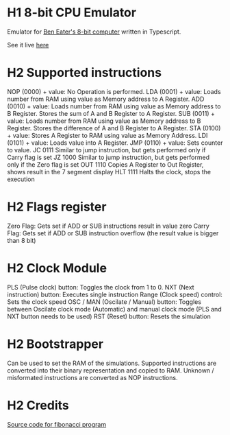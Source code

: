 # H1 8-bit CPU Emulator
Emulator for [Ben Eater's 8-bit computer](https://www.youtube.com/playlist?list=PLowKtXNTBypGqImE405J2565dvjafglHU)
written in Typescript.

See it live [here](https://addamichal.github.io/8-bit-cpu-emulator/)

# H2 Supported instructions
NOP (0000) + value: No Operation is performed.
LDA (0001) + value: Loads number from RAM using value as Memory address to A Register.
ADD (0010) + value: Loads number from RAM using value as Memory address to B Register. Stores the sum of A and B Register to A Register.
SUB (0011) + value: Loads number from RAM using value as Memory address to B Register. Stores the difference of A and B Register to A Register.
STA (0100) + value: Stores A Register to RAM using value as Memory Address.
LDI (0101) + value: Loads value into A Register.
JMP (0110) + value: Sets counter to value.
JC 0111 Similar to jump instruction, but gets performed only if Carry flag is set
JZ 1000 Similar to jump instruction, but gets performed only if the Zero flag is set
OUT 1110 Copies A Register to Out Register, shows result in the 7 segment display
HLT 1111 Halts the clock, stops the execution

# H2 Flags register
Zero Flag: Gets set if ADD or SUB instructions result in value zero
Carry Flag: Gets set if ADD or SUB instruction overflow (the result value is bigger than 8 bit)

# H2 Clock Module
PLS (Pulse clock) button: Toggles the clock from 1 to 0.
NXT (Next instruction) button: Executes single instruction
Range (Clock speed) control: Sets the clock speed
OSC / MAN (Oscilate / Manual) button: Toggles between Oscilate clock mode (Automatic) and manual clock mode (PLS and NXT button needs to be used)
RST (Reset) button: Resets the simulation

# H2 Bootstrapper
Can be used to set the RAM of the simulations. Supported instructions are converted into their binary representation and copied to RAM. Unknown / misformated instructions are converted as NOP instructions.

# H2 Credits
[Source code for fibonacci program](https://theshamblog.com/programs-and-more-commands-for-the-ben-eater-8-bit-breadboard-computer/)